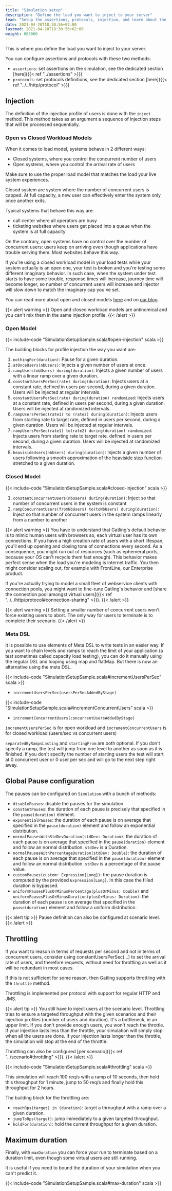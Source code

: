 ```yaml
---
title: "Simulation setup"
description: "Define the load you want to inject to your server"
lead: "Setup the assertions, protocols, injection, and learn about the differences between open and closed workload models"
date: 2021-04-20T18:30:56+02:00
lastmod: 2021-04-20T18:30:56+02:00
weight: 003060
---
```


This is where you define the load you want to inject to your server.

You can configure assertions and protocols with these two methods:

* `assertions`: set assertions on the simulation, see the dedicated section [here]({{< ref "../assertions" >}})
* `protocols`: set protocols definitions, see the dedicated section [here]({{< ref "../../http/protocol" >}})

## Injection

The definition of the injection profile of users is done with the `inject` method. This method takes as an argument a sequence of injection steps that will be processed sequentially.

### Open vs Closed Workload Models

When it comes to load model, systems behave in 2 different ways:

* Closed systems, where you control the concurrent number of users
* Open systems, where you control the arrival rate of users

Make sure to use the proper load model that matches the load your live system experiences.

Closed system are system where the number of concurrent users is capped.
At full capacity, a new user can effectively enter the system only once another exits.

Typical systems that behave this way are:

* call center where all operators are busy
* ticketing websites where users get placed into a queue when the system is at full capacity

On the contrary, open systems have no control over the number of concurrent users: users keep on arriving even though applications have trouble serving them.
Most websites behave this way.

If you're using a closed workload model in your load tests while your system actually is an open one, your test is broken and you're testing some different imaginary behavior.
In such case, when the system under test starts to have some trouble, response times will increase, journey time will become longer, so number of concurrent users will increase
and injector will slow down to match the imaginary cap you've set.

You can read more about open and closed models [here](https://www.usenix.org/legacy/event/nsdi06/tech/full_papers/schroeder/schroeder.pdf) and on [our blog](https://gatling.io/2018/10/04/gatling-3-closed-workload-model-support/).

{{< alert warning >}}
Open and closed workload models are antinomical and you can't mix them in the same injection profile.
{{< /alert >}}

### Open Model

{{< include-code "SimulationSetupSample.scala#open-injection" scala >}}

The building blocks for profile injection the way you want are:

1. `nothingFor(duration)`: Pause for a given duration.
2. `atOnceUsers(nbUsers)`: Injects a given number of users at once.
3. `rampUsers(nbUsers) during(duration)`: Injects a given number of users with a linear ramp over a given duration.
4. `constantUsersPerSec(rate) during(duration)`: Injects users at a constant rate, defined in users per second, during a given duration. Users will be injected at regular intervals.
5. `constantUsersPerSec(rate) during(duration) randomized`: Injects users at a constant rate, defined in users per second, during a given duration. Users will be injected at randomized intervals.
6. `rampUsersPerSec(rate1) to (rate2) during(duration)`: Injects users from starting rate to target rate, defined in users per second, during a given duration. Users will be injected at regular intervals.
7. `rampUsersPerSec(rate1) to(rate2) during(duration) randomized`: Injects users from starting rate to target rate, defined in users per second, during a given duration. Users will be injected at randomized intervals.
8. `heavisideUsers(nbUsers) during(duration)`: Injects a given number of users following a smooth approximation of the [heaviside step function](http://en.wikipedia.org/wiki/Heaviside_step_function) stretched to a given duration.

### Closed Model

{{< include-code "SimulationSetupSample.scala#closed-injection" scala >}}

1. `constantConcurrentUsers(nbUsers) during(duration)`: Inject so that number of concurrent users in the system is constant
2. `rampConcurrentUsers(fromNbUsers) to(toNbUsers) during(duration)`: Inject so that number of concurrent users in the system ramps linearly from a number to another

{{< alert warning >}}
You have to understand that Gatling's default behavior is to mimic human users with browsers so, each virtual user has its own connections.
If you have a high creation rate of users with a short lifespan, you'll end up opening and closing tons of connections every second.
As a consequence, you might run out of resources (such as ephemeral ports, because your OS can't recycle them fast enough).
This behavior makes perfect sense when the load you're modeling is internet traffic. You then might consider scaling out, for example with FrontLine, our Enterprise product.

If you're actually trying to model a small fleet of webservice clients with connection pools, you might want to fine-tune Gatling's behavior and [share the connection pool amongst virtual users]({{< ref "../../http/protocol#connection-sharing" >}}).
{{< /alert >}}

{{< alert warning >}}
Setting a smaller number of concurrent users won't force existing users to abort. The only way for users to terminate is to complete their scenario.
{{< /alert >}}

### Meta DSL

It is possible to use elements of Meta DSL to write tests in an easier way.
If you want to chain levels and ramps to reach the limit of your application (a test sometimes called capacity load testing), you can do it manually using the regular DSL and looping using map and flatMap.
But there is now an alternative using the meta DSL.

{{< include-code "SimulationSetupSample.scala#incrementUsersPerSec" scala >}}

* `incrementUsersPerSec(usersPerSecAddedByStage)`

{{< include-code "SimulationSetupSample.scala#incrementConcurrentUsers" scala >}}

* `incrementConcurrentUsers(concurrentUsersAddedByStage)`

`incrementUsersPerSec` is for open workload and `incrementConcurrentUsers` is for closed workload (users/sec vs concurrent users)

`separatedByRampsLasting` and `startingFrom` are both optional.
If you don't specify a ramp, the test will jump from one level to another as soon as it is finished.
If you don't specify the number of starting users the test will start at 0 concurrent user or 0 user per sec and will go to the next step right away.

## Global Pause configuration

The pauses can be configured on `Simulation` with a bunch of methods:

* `disablePauses`: disable the pauses for the simulation
* `constantPauses`: the duration of each pause is precisely that specified in the `pause(duration)` element.
* `exponentialPauses`: the duration of each pause is on average that specified in the `pause(duration)` element and follow an exponential distribution.
* `normalPausesWithStdDevDuration(stdDev: Duration)`: the duration of each pause is on average that specified in the `pause(duration)` element and follow an normal distribution. `stdDev` is a Duration.
* `normalPausesWithPercentageDuration(stdDev: Double)`: the duration of each pause is on average that specified in the `pause(duration)` element and follow an normal distribution. `stdDev` is a percentage of the pause value.
* `customPauses(custom: Expression[Long])`: the pause duration is computed by the provided `Expression[Long]`.
  In this case the filled duration is bypassed.
* `uniformPausesPlusOrMinusPercentage(plusOrMinus: Double)` and `uniformPausesPlusOrMinusDuration(plusOrMinus: Duration)`:
  the duration of each pause is on average that specified in the `pause(duration)` element and follow a uniform distribution.

{{< alert tip >}}
Pause definition can also be configured at scenario level.
{{< /alert >}}

## Throttling

If you want to reason in terms of requests per second and not in terms of concurrent users,
consider using constantUsersPerSec(...) to set the arrival rate of users, and therefore requests,
without need for throttling as well as it will be redundant in most cases.

If this is not sufficient for some reason, then Gatling supports throttling with the `throttle` method.

Throttling is implemented per protocol with support for regular HTTP and JMS.

{{< alert tip >}}
You still have to inject users at the scenario level.
Throttling tries to ensure a targeted throughput with the given scenarios and their injection profiles (number of users and duration).
It's a bottleneck, ie an upper limit.
If you don't provide enough users, you won't reach the throttle.
If your injection lasts less than the throttle, your simulation will simply stop when all the users are done.
If your injection lasts longer than the throttle, the simulation will stop at the end of the throttle.

Throttling can also be configured [per scenario]({{< ref "../scenario#throttling" >}}).
{{< /alert >}}

{{< include-code "SimulationSetupSample.scala#throttling" scala >}}

This simulation will reach 100 req/s with a ramp of 10 seconds, then hold this throughput for 1 minute, jump to 50 req/s and finally hold this throughput for 2 hours.

The building block for the throttling are:

* `reachRps(target) in (duration)`: target a throughput with a ramp over a given duration.
* `jumpToRps(target)`: jump immediately to a given targeted throughput.
* `holdFor(duration)`: hold the current throughput for a given duration.

## Maximum duration

Finally, with `maxDuration` you can force your run to terminate based on a duration limit, even though some virtual users are still running.

It is useful if you need to bound the duration of your simulation when you can't predict it.

{{< include-code "SimulationSetupSample.scala#max-duration" scala >}}
